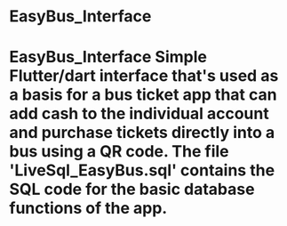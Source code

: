 # EasyBus_Interface
# EasyBus_Interface  Simple Flutter/dart interface that's used as a basis for a bus ticket app that can add cash to the individual account and purchase tickets directly into a bus using a QR code.  The file 'LiveSql_EasyBus.sql' contains the SQL code for the basic database functions of the app.
